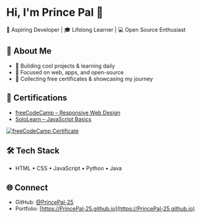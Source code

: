 # Hi, I'm Prince Pal 👋

🚀 Aspiring Developer | 🎓 Lifelong Learner | 💻 Open Source Enthusiast

## 🔑 About Me
- 🌟 Building cool projects & learning daily  
- 🎯 Focused on web, apps, and open-source  
- 🏅 Collecting free certificates & showcasing my journey  

## 📜 Certifications
- [freeCodeCamp – Responsive Web Design](https://www.freecodecamp.org/certification/PrincePal-25/responsive-web-design)  
- [SoloLearn – JavaScript Basics](https://www.sololearn.com/certificates/your-link)  

[![freeCodeCamp Certificate](https://img.shields.io/badge/freeCodeCamp-Certified-brightgreen)](https://www.freecodecamp.org/certification/PrincePal-25/responsive-web-design)

## 🛠 Tech Stack
- HTML • CSS • JavaScript • Python • Java

## 🌐 Connect
- GitHub: [@PrincePal-25](https://github.com/PrincePal-25)
- Portfolio: [https://PrincePal-25.github.io](https://PrincePal-25.github.io)

